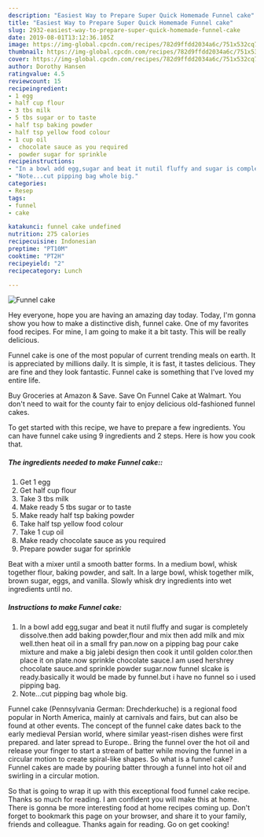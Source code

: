 ```yaml
---
description: "Easiest Way to Prepare Super Quick Homemade Funnel cake"
title: "Easiest Way to Prepare Super Quick Homemade Funnel cake"
slug: 2932-easiest-way-to-prepare-super-quick-homemade-funnel-cake
date: 2019-08-01T13:12:36.105Z
image: https://img-global.cpcdn.com/recipes/782d9ffdd2034a6c/751x532cq70/funnel-cake-recipe-main-photo.jpg
thumbnail: https://img-global.cpcdn.com/recipes/782d9ffdd2034a6c/751x532cq70/funnel-cake-recipe-main-photo.jpg
cover: https://img-global.cpcdn.com/recipes/782d9ffdd2034a6c/751x532cq70/funnel-cake-recipe-main-photo.jpg
author: Dorothy Hansen
ratingvalue: 4.5
reviewcount: 15
recipeingredient:
- 1 egg
- half cup flour
- 3 tbs milk
- 5 tbs sugar or to taste
- half tsp baking powder
- half tsp yellow food colour
- 1 cup oil
-  chocolate sauce as you required
-  powder sugar for sprinkle
recipeinstructions:
- "In a bowl add egg,sugar and beat it nutil fluffy and sugar is completely dissolve.then add baking powder,flour and mix then add milk and mix well.then heat oil in a small fry pan.now on a pipping bag pour cake mixture and make a big jalebi design then cook it until golden color.then place it on plate.now sprinkle chocolate sauce.l am used hershrey chocolate sauce.and sprinkle powder sugar.now funnel slcake is ready.basically it would be made by funnel.but i have no funnel so i used pipping bag."
- "Note...cut pipping bag whole big."
categories:
- Resep
tags:
- funnel
- cake

katakunci: funnel cake undefined
nutrition: 275 calories
recipecuisine: Indonesian
preptime: "PT10M"
cooktime: "PT2H"
recipeyield: "2"
recipecategory: Lunch

---
```



![Funnel cake](https://img-global.cpcdn.com/recipes/782d9ffdd2034a6c/751x532cq70/funnel-cake-recipe-main-photo.jpg)

Hey everyone, hope you are having an amazing day today. Today, I'm gonna show you how to make a distinctive dish, funnel cake. One of my favorites food recipes. For mine, I am going to make it a bit tasty. This will be really delicious.

Funnel cake is one of the most popular of current trending meals on earth. It is appreciated by millions daily. It is simple, it is fast, it tastes delicious. They are fine and they look fantastic. Funnel cake is something that I've loved my entire life.

Buy Groceries at Amazon &amp; Save. Save On Funnel Cake at Walmart. You don&#39;t need to wait for the county fair to enjoy delicious old-fashioned funnel cakes.


To get started with this recipe, we have to prepare a few ingredients. You can have funnel cake using 9 ingredients and 2 steps. Here is how you cook that.

##### The ingredients needed to make Funnel cake::

1. Get 1 egg
1. Get half cup flour
1. Take 3 tbs milk
1. Make ready 5 tbs sugar or to taste
1. Make ready half tsp baking powder
1. Take half tsp yellow food colour
1. Take 1 cup oil
1. Make ready  chocolate sauce as you required
1. Prepare  powder sugar for sprinkle


Beat with a mixer until a smooth batter forms. In a medium bowl, whisk together flour, baking powder, and salt. In a large bowl, whisk together milk, brown sugar, eggs, and vanilla. Slowly whisk dry ingredients into wet ingredients until no. 

##### Instructions to make Funnel cake:

1. In a bowl add egg,sugar and beat it nutil fluffy and sugar is completely dissolve.then add baking powder,flour and mix then add milk and mix well.then heat oil in a small fry pan.now on a pipping bag pour cake mixture and make a big jalebi design then cook it until golden color.then place it on plate.now sprinkle chocolate sauce.l am used hershrey chocolate sauce.and sprinkle powder sugar.now funnel slcake is ready.basically it would be made by funnel.but i have no funnel so i used pipping bag.
1. Note...cut pipping bag whole big.


Funnel cake (Pennsylvania German: Drechderkuche) is a regional food popular in North America, mainly at carnivals and fairs, but can also be found at other events. The concept of the funnel cake dates back to the early medieval Persian world, where similar yeast-risen dishes were first prepared. and later spread to Europe.. Bring the funnel over the hot oil and release your finger to start a stream of batter while moving the funnel in a circular motion to create spiral-like shapes. So what is a funnel cake? Funnel cakes are made by pouring batter through a funnel into hot oil and swirling in a circular motion. 

So that is going to wrap it up with this exceptional food funnel cake recipe. Thanks so much for reading. I am confident you will make this at home. There is gonna be more interesting food at home recipes coming up. Don't forget to bookmark this page on your browser, and share it to your family, friends and colleague. Thanks again for reading. Go on get cooking!
